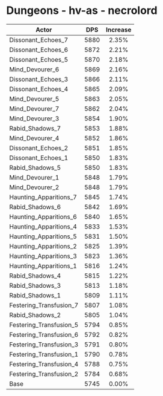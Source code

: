 # Dungeons - hv-as - necrolord
| Actor | DPS | Increase |
|---|:---:|:---:|
|Dissonant_Echoes_7|5880|2.35%|
|Dissonant_Echoes_6|5872|2.21%|
|Dissonant_Echoes_5|5870|2.18%|
|Mind_Devourer_6|5869|2.16%|
|Dissonant_Echoes_3|5866|2.11%|
|Dissonant_Echoes_4|5865|2.09%|
|Mind_Devourer_5|5863|2.05%|
|Mind_Devourer_7|5862|2.04%|
|Mind_Devourer_3|5854|1.90%|
|Rabid_Shadows_7|5853|1.88%|
|Mind_Devourer_4|5852|1.86%|
|Dissonant_Echoes_2|5851|1.85%|
|Dissonant_Echoes_1|5850|1.83%|
|Rabid_Shadows_5|5850|1.83%|
|Mind_Devourer_1|5848|1.79%|
|Mind_Devourer_2|5848|1.79%|
|Haunting_Apparitions_7|5845|1.74%|
|Rabid_Shadows_6|5842|1.69%|
|Haunting_Apparitions_6|5840|1.65%|
|Haunting_Apparitions_4|5833|1.53%|
|Haunting_Apparitions_5|5831|1.50%|
|Haunting_Apparitions_2|5825|1.39%|
|Haunting_Apparitions_3|5823|1.36%|
|Haunting_Apparitions_1|5816|1.24%|
|Rabid_Shadows_4|5815|1.22%|
|Rabid_Shadows_3|5813|1.18%|
|Rabid_Shadows_1|5809|1.11%|
|Festering_Transfusion_7|5807|1.08%|
|Rabid_Shadows_2|5805|1.04%|
|Festering_Transfusion_5|5794|0.85%|
|Festering_Transfusion_6|5792|0.82%|
|Festering_Transfusion_3|5791|0.80%|
|Festering_Transfusion_1|5790|0.78%|
|Festering_Transfusion_4|5788|0.75%|
|Festering_Transfusion_2|5784|0.68%|
|Base|5745|0.00%|
